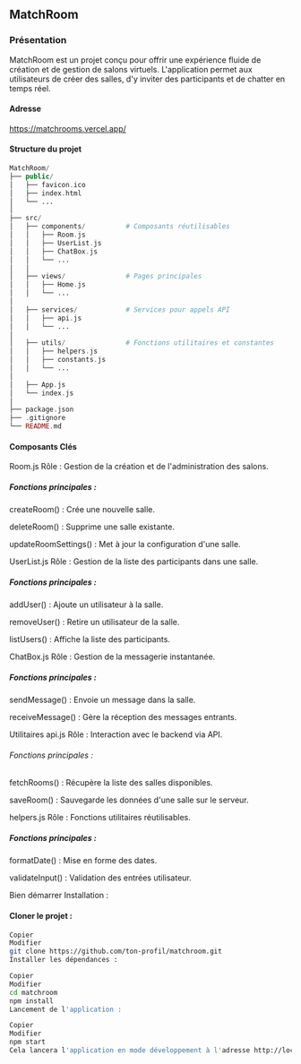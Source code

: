 ## MatchRoom
### Présentation
MatchRoom est un projet conçu pour offrir une expérience fluide de création et de gestion de salons virtuels.
L'application permet aux utilisateurs de créer des salles, d'y inviter des participants et de chatter en temps réel.

#### Adresse
https://matchrooms.vercel.app/

#### Structure du projet
```php
MatchRoom/
├── public/
│   ├── favicon.ico
│   ├── index.html
│   └── ...
│
├── src/
│   ├── components/          # Composants réutilisables
│   │   ├── Room.js
│   │   ├── UserList.js
│   │   ├── ChatBox.js
│   │   └── ...
│   │
│   ├── views/               # Pages principales
│   │   ├── Home.js
│   │   └── ...
│
│   ├── services/            # Services pour appels API
│   │   ├── api.js
│   │   └── ...
│
│   ├── utils/               # Fonctions utilitaires et constantes
│   │   ├── helpers.js
│   │   ├── constants.js
│   │   └── ...
│
│   ├── App.js
│   └── index.js
│
├── package.json
├── .gitignore
└── README.md
```

#### Composants Clés
Room.js
Rôle : Gestion de la création et de l'administration des salons.

##### Fonctions principales :

createRoom() : Crée une nouvelle salle.

deleteRoom() : Supprime une salle existante.

updateRoomSettings() : Met à jour la configuration d'une salle.

UserList.js
Rôle : Gestion de la liste des participants dans une salle.

##### Fonctions principales :

addUser() : Ajoute un utilisateur à la salle.

removeUser() : Retire un utilisateur de la salle.

listUsers() : Affiche la liste des participants.

ChatBox.js
Rôle : Gestion de la messagerie instantanée.

##### Fonctions principales :

sendMessage() : Envoie un message dans la salle.

receiveMessage() : Gère la réception des messages entrants.

Utilitaires
api.js
Rôle : Interaction avec le backend via API.

###### Fonctions principales :

fetchRooms() : Récupère la liste des salles disponibles.

saveRoom() : Sauvegarde les données d'une salle sur le serveur.

helpers.js
Rôle : Fonctions utilitaires réutilisables.

##### Fonctions principales :

formatDate() : Mise en forme des dates.

validateInput() : Validation des entrées utilisateur.

Bien démarrer
Installation :

#### Cloner le projet :

```bash
Copier
Modifier
git clone https://github.com/ton-profil/matchroom.git
Installer les dépendances :
```

```bash
Copier
Modifier
cd matchroom
npm install
Lancement de l'application :
```

```bash
Copier
Modifier
npm start
Cela lancera l'application en mode développement à l'adresse http://localhost:3000/.
```

